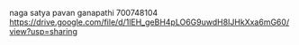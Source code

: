 naga satya pavan ganapathi
700748104
https://drive.google.com/file/d/1lEH_geBH4pLO6G9uwdH8IJHkXxa6mG60/view?usp=sharing
